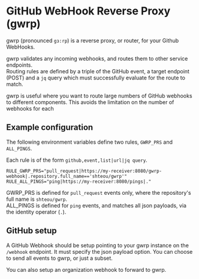 # GitHub WebHook Reverse Proxy (gwrp)

gwrp (pronounced `gɜ:rp`) is a reverse proxy, or router, for your Github WebHooks.

gwrp validates any incoming webhooks, and routes them to other service endpoints.  
Routing rules are defined by a triple of the GitHub event, a target endpoint (POST)
and a `jq` query which must successfully evaluate for the route to match.

gwrp is useful where you want to route large numbers of GitHub webhooks to different components. This
avoids the limitation on the number of webhooks for each

## Example configuration

The following environment variables define two rules, `GWRP_PRS` and `ALL_PINGS`.

Each rule is of the form `github,event,list|url|jq query`.

```
RULE_GWRP_PRS="pull_request|https://my-receiver:8080/gwrp-webhook|.repository.full_name=='shteou/gwrp'"
RULE_ALL_PINGS="ping|https://my-receiver:8080/pings|."
```

GWRP_PRS is defined for `pull_request` events only, where the repository's full name is `shteou/gwrp`.  
ALL_PINGS is defined for `ping` events, and matches all json payloads, via the identity operator (`.`).

## GitHub setup

A GitHub Webhook should be setup pointing to your gwrp instance on the `/webhook` endpoint. It must specify
the json payload option. You can choose to send all events to gwrp, or just a subset.

You can also setup an organization webhook to forward to gwrp.
